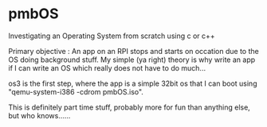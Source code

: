 # pmbOS
Investigating an Operating System from scratch using c or c++

Primary objective : An app on an RPI stops and starts on occation due to the OS doing background stuff. My simple (ya right) theory is why write an app if I can write an OS which really does not have to do much... 

os3 is the first step, where the app is a simple 32bit os that I can boot using "qemu-system-i386 -cdrom pmbOS.iso".

This is definitely part time stuff, probably more for fun than anything else, but who knows......

